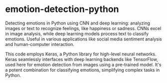 # emotion-detection-python
Detecting emotions in Python using CNN and deep learning: analyzing images or text to recognize feelings, like happiness or sadness. CNNs excel in image analysis, while deep learning models process text to classify emotions. Useful in various applications like social media sentiment analysis and human-computer interaction.

This code employs Keras, a Python library for high-level neural networks. Keras seamlessly interfaces with deep learning backends like TensorFlow, used here for emotion detection from images using a pre-trained model. It's a potent combination for classifying emotions, simplifying complex tasks in Python.





